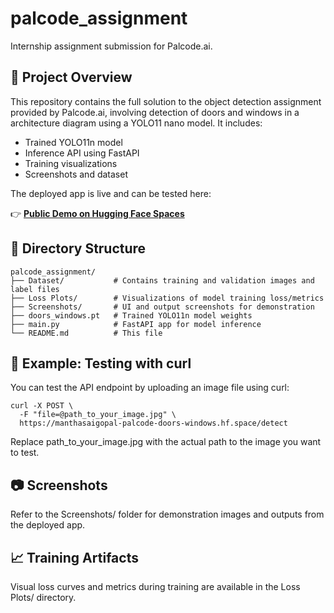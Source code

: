 # palcode_assignment

Internship assignment submission for Palcode.ai.

## 🔧 Project Overview

This repository contains the full solution to the object detection assignment provided by Palcode.ai, involving detection of doors and windows in a architecture diagram using a YOLO11 nano model. It includes:

- Trained YOLO11n model
- Inference API using FastAPI
- Training visualizations
- Screenshots and dataset

The deployed app is live and can be tested here:

👉 **[Public Demo on Hugging Face Spaces](https://manthasaigopal-palcode-doors-windows.hf.space/docs)**


## 📁 Directory Structure
```
palcode_assignment/
├── Dataset/           # Contains training and validation images and label files
├── Loss Plots/        # Visualizations of model training loss/metrics
├── Screenshots/       # UI and output screenshots for demonstration
├── doors_windows.pt   # Trained YOLO11n model weights
├── main.py            # FastAPI app for model inference
└── README.md          # This file
```

## 🔄 Example: Testing with curl

You can test the API endpoint by uploading an image file using curl:
```
curl -X POST \
  -F "file=@path_to_your_image.jpg" \
  https://manthasaigopal-palcode-doors-windows.hf.space/detect
```
Replace path_to_your_image.jpg with the actual path to the image you want to test.

## 📷 Screenshots

Refer to the Screenshots/ folder for demonstration images and outputs from the deployed app.

## 📈 Training Artifacts

Visual loss curves and metrics during training are available in the Loss Plots/ directory.
